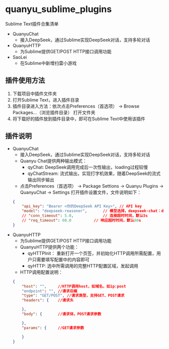 # quanyu_sublime_plugins

Sublime Text插件合集清单

- QuanyuChat
	- 接入DeepSeek，通过Sublime实现DeepSeek对话，支持多轮对话
- QuanyuHTTP
	- 为Sublime提供GET/POST  HTTP接口调用功能
- SaoLei
	- 在Sublime中新增扫雷小游戏


## 插件使用方法

1. 下载项目中插件文件夹
2. 打开Sublime Text，进入插件目录
3. 插件目录进入方法：依次点击Preferences（首选项） -> Browse Packages…（浏览插件目录） 打开文件夹
4. 将下载好的插件放到插件目录中，即可在Sublime Text中使用该插件

## 插件说明

- QuanyuChat
	- 接入DeepSeek，通过Sublime实现DeepSeek对话，支持多轮对话
	- Quanyu Chat提供两种输出模式：
		- qyChat: DeepSeek调用完成后一次性输出，loading过程较慢
		- qyChatStream: 流式输出，实现打字机效果，随着DeepSeek的流式输出同步输出
	- 点击Preferences（首选项） -> Package Settions -> Quanyu Plugins -> QuanyuChat -> Settings 打开插件设置文件，文件说明如下：
	```json
	{
	    "api_key": "Bearer <你的DeepSeek API Key>", // API key
	    "model": "deepseek-reasoner", 		// 模型选择，deepseek-chat：deepseek-V3模型，deepseek-reasoner：deepseek-R1模型
	    // "conn_timeout": 5.0, 			// 连接超时时间，默认5s
	    // "req_timeout": 60.0			// 响应超时时间，默认60s
	}
	```
- QuanyuHTTP
	- 为Sublime提供GET/POST  HTTP接口调用功能
	- QuanyuHTTP提供两个功能：
		- qyHTTPInit： 重新打开一个页签，并初始化HTTP调用所需配置，用户只需要填写配置中的内容即可
		- qyHTTP: 选中所需调用的完整HTTP配置区域，发起调用
	- HTTP调用配置说明：
	```json
	{
	    "host": "", 	//HTTP调用host，如域名，如ip:post 
	    "endpoint": "",	//请求后缀
	    "type": "GET/POST", //请求类型，支持GET、POST请求
	    "headers": {	//请求头

	    },
	    "body": {		//请求体，POST请求参数

	    },
	    "params": {		//GET请求参数

	    }
	}
	```
